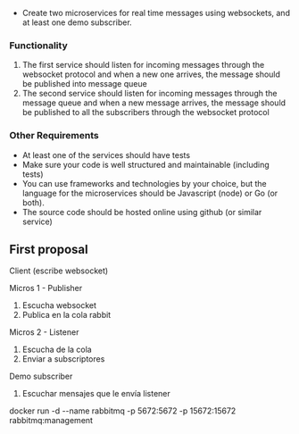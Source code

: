 - Create two microservices for real time messages using websockets, and at least one demo subscriber.
### Functionality
1. The first service should listen for incoming messages through the websocket protocol and when a new one arrives, the message should be published into message queue
2. The second service should listen for incoming messages through the message queue and when a new message arrives, the message should be published to all the subscribers through the websocket protocol
### Other Requirements
- At least one of the services should have tests
- Make sure your code is well structured and maintainable (including tests)
- You can use frameworks and technologies by your choice, but the language for the microservices should be Javascript (node) or Go (or both).
- The source code should be hosted online using github (or similar service)


## First proposal

Client (escribe websocket)

Micros 1 - Publisher 
1.  Escucha websocket
2.  Publica en la cola rabbit

Micros 2 - Listener
1. Escucha de la cola
2. Enviar a subscriptores

Demo subscriber
1. Escuchar mensajes que le envía listener

docker run -d --name rabbitmq -p 5672:5672 -p 15672:15672 rabbitmq:management